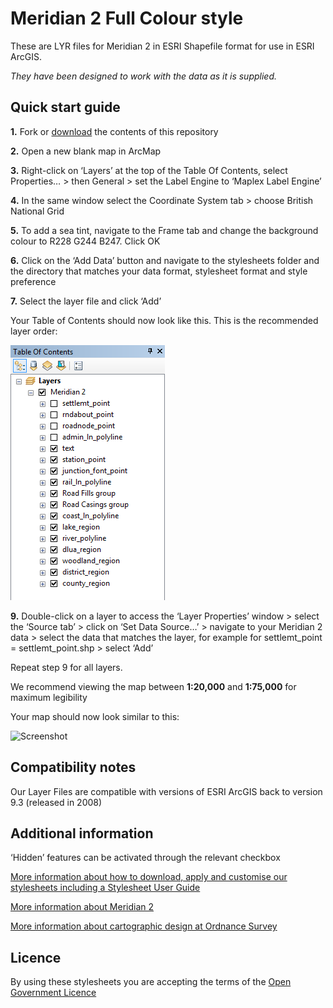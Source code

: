 # Meridian 2 Full Colour style

These are LYR files for Meridian 2 in ESRI Shapefile format for use in ESRI ArcGIS.

*They have been designed to work with the data as it is supplied.*

## Quick start guide

**1.**  Fork or [download](https://github.com/OrdnanceSurvey/Meridian2-stylesheets/archive/master.zip) the contents of this repository

**2.**  Open a new blank map in ArcMap

**3.**  Right-click on ‘Layers’ at the top of the Table Of Contents, select Properties… > then General > set the Label Engine to ‘Maplex Label Engine’

**4.**  In the same window select the Coordinate System tab > choose British National Grid

**5.**  To add a sea tint, navigate to the Frame tab and change the background colour to R228 G244 B247. Click OK

**6.**  Click on the ‘Add Data’ button and navigate to the stylesheets folder and the directory that matches your data format, stylesheet format and style preference

**7.**  Select the layer file and click ‘Add’

Your Table of Contents should now look like this. This is the recommended layer order: 

  ![Screenshot](https://github.com/OrdnanceSurvey/Meridian2-stylesheets/raw/master/ESRI%20Shapefile%20stylesheets/ESRI%20stylesheets%20(LYR)/Full%20Colour%20style/images/Meridian2_layer_order.png "Recommended layer order for Meridian 2")

**9.**  Double-click on a layer to access the ‘Layer Properties’ window > select the ‘Source tab’ > click on ‘Set Data Source…’ > navigate to your Meridian 2 data > select the data that matches the layer, for example for settlemt_point = settlemt_point.shp > select ‘Add’

Repeat step 9 for all layers.

We recommend viewing the map between **1:20,000** and **1:75,000** for maximum legibility

Your map should now look similar to this: 

  ![Screenshot](https://github.com/OrdnanceSurvey/Meridian2-stylesheets/raw/master/ESRI%20Shapefile%20stylesheets/ESRI%20stylesheets%20(LYR)/Full%20Colour%20style/images/Meridian2_BD_screenshot.png "Screenshot of Meridian 2")

## Compatibility notes

Our Layer Files are compatible with versions of ESRI ArcGIS back to version 9.3 (released in 2008)

## Additional information

‘Hidden’ features can be activated through the relevant checkbox

[More information about how to download, apply and customise our stylesheets including a Stylesheet User Guide](http://www.ordnancesurvey.co.uk/resources/carto-design/cartographic-stylesheets.html)

[More information about Meridian 2](http://www.ordnancesurvey.co.uk/business-and-government/products/meridian2.html)

[More information about cartographic design at Ordnance Survey](https://www.ordnancesurvey.co.uk/resources/carto-design/)

## Licence

By using these stylesheets you are accepting the terms of the [Open Government Licence](http://www.nationalarchives.gov.uk/doc/open-government-licence/)